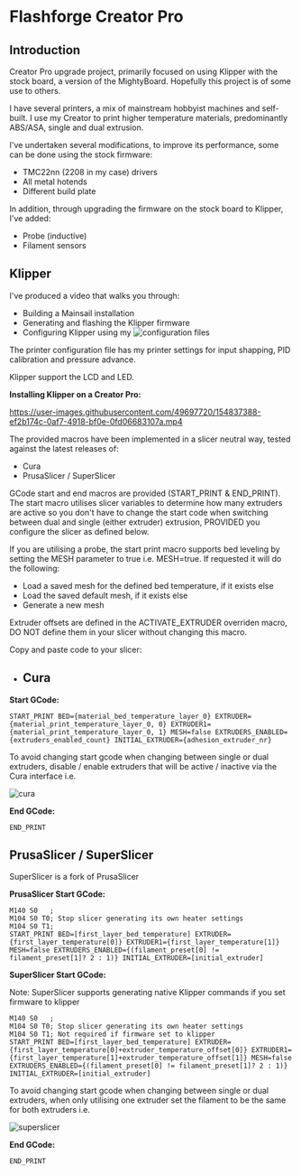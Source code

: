 # Flashforge Creator Pro

## Introduction

Creator Pro upgrade project, primarily focused on using Klipper with the stock board, a version of the MightyBoard. Hopefully this project is of some use to others.

I have several printers, a mix of mainstream hobbyist machines and self-built. I use my Creator to print higher temperature materials, predominantly ABS/ASA, single and dual extrusion.

I've undertaken several modifications, to improve its performance, some can be done using the stock firmware:

- TMC22nn (2208 in my case) drivers
- All metal hotends
- Different build plate

In addition, through upgrading the firmware on the stock board to Klipper, I've added:

- Probe (inductive)
- Filament sensors  

## Klipper

I've produced a video that walks you through:

- Building a Mainsail installation
- Generating and flashing the Klipper firmware
- Configuring Klipper using my ![configuration](klipper/config/) files 

The printer configuration file has my printer settings for input shapping, PID calibration and pressure advance.

Klipper support the LCD and LED.

**Installing Klipper on a Creator Pro:**

https://user-images.githubusercontent.com/49697720/154837388-ef2b174c-0af7-4918-bf0e-0fd06683107a.mp4

The provided macros have been implemented in a slicer neutral way, tested against the latest releases of:

- Cura         
- PrusaSlicer / SuperSlicer

GCode start and end macros are provided (START_PRINT & END_PRINT). The start macro utilises slicer variables to determine how many extruders are active so you don't have to change the start code when switching between dual and single (either extruder) extrusion, PROVIDED you configure the slicer as defined below.

If you are utilising a probe, the start print macro supports bed leveling by setting the MESH parameter to true i.e. MESH=true. If requested it will do the following:

- Load a saved mesh for the defined bed temperature, if it exists else
- Load the saved default mesh, if it exists else
- Generate a new mesh

Extruder offsets are defined in the ACTIVATE_EXTRUDER overriden macro, DO NOT define them in your slicer without changing this macro.

Copy and paste code to your slicer:

- ## Cura

**Start GCode:**
```
START_PRINT BED={material_bed_temperature_layer_0} EXTRUDER={material_print_temperature_layer_0, 0} EXTRUDER1={material_print_temperature_layer_0, 1} MESH=false EXTRUDERS_ENABLED={extruders_enabled_count} INITIAL_EXTRUDER={adhesion_extruder_nr}
```
To avoid changing start gcode when changing between single or dual extruders, disable / enable extruders that will be active / inactive via the Cura interface i.e.


![cura](https://user-images.githubusercontent.com/49697720/154839521-d1f144b9-40a8-490c-9b33-ff83ac3d6004.png)

**End GCode:**
```
END_PRINT
```

## PrusaSlicer / SuperSlicer

SuperSlicer is a fork of PrusaSlicer

**PrusaSlicer Start GCode:**
```
M140 S0   ; 
M104 S0 T0; Stop slicer generating its own heater settings
M104 S0 T1;
START_PRINT BED=[first_layer_bed_temperature] EXTRUDER={first_layer_temperature[0]} EXTRUDER1={first_layer_temperature[1]} MESH=false EXTRUDERS_ENABLED={(filament_preset[0] != filament_preset[1]? 2 : 1)} INITIAL_EXTRUDER=[initial_extruder]
```

**SuperSlicer Start GCode:**

Note: SuperSlicer supports generating native Klipper commands if you set firmware to klipper
```
M140 S0   ; 
M104 S0 T0; Stop slicer generating its own heater settings
M104 S0 T1; Not required if firmware set to klipper
START_PRINT BED=[first_layer_bed_temperature] EXTRUDER={first_layer_temperature[0]+extruder_temperature_offset[0]} EXTRUDER1={first_layer_temperature[1]+extruder_temperature_offset[1]} MESH=false EXTRUDERS_ENABLED={(filament_preset[0] != filament_preset[1]? 2 : 1)} INITIAL_EXTRUDER=[initial_extruder] 
```
To avoid changing start gcode when changing between single or dual extruders, when only utilising one extruder set the filament to be the same for both extruders i.e.

![superslicer](https://user-images.githubusercontent.com/49697720/154839652-d6238994-a7de-4a2f-a03d-4347d09fdd36.png)

**End GCode:**
```
END_PRINT
```
